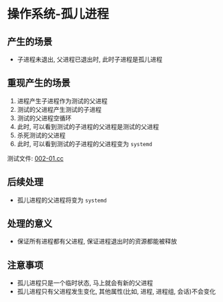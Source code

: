 
# 操作系统-孤儿进程
## 产生的场景
* 子进程未退出, 父进程已退出时, 此时子进程是孤儿进程

## 重现产生的场景
1. 进程产生子进程作为测试的父进程
2. 测试的父进程产生测试的子进程
3. 测试的父进程空循环
4. 此时, 可以看到测试的子进程的父进程是测试的父进程
5. 杀死测试的父进程
6. 此时, 可以看到测试的子进程的父进程变为 `systemd`

测试文件: [002-01.cc](./002-01.cc)

## 后续处理
* 孤儿进程的父进程将变为 `systemd`

## 处理的意义
* 保证所有进程都有父进程, 保证进程退出时的资源都能被释放

## 注意事项
* 孤儿进程只是一个临时状态, 马上就会有新的父进程
* 孤儿进程只有父进程发生变化, 其他属性(比如, 进程, 进程组, 会话)不会变化

